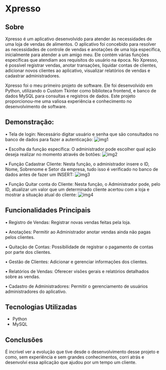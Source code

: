 # Xpresso

## Sobre
Xpresso é um aplicativo desenvolvido para atender às necessidades de uma loja de vendas de alimentos. O aplicativo foi concebido para resolver as necessidades de controle de vendas e anotações de uma loja específica, inicialmente para atender a um amigo meu. Ele contém várias funções específicas que atendiam aos requisitos do usuário na época. No Xpresso, é possível registrar vendas, anotar transações, liquidar contas de clientes, adicionar novos clientes ao aplicativo, visualizar relatórios de vendas e cadastrar administradores.

Xpresso foi o meu primeiro projeto de software. Ele foi desenvolvido em Python, utilizando o Custom Tkinter como biblioteca frontend, e banco de dados MySQL para consultas e registros de dados. Este projeto proporcionou-me uma valiosa experiência e conhecimento no desenvolvimento de software.

## Demonstração:
• Tela de login: Necessário digitar usuário e senha que são consultados no banco de dados para fazer a autenticação:
![img1](https://user-images.githubusercontent.com/122491960/225779117-426bbfcb-1be6-4f10-aaf8-830078ed0f0b.PNG)

• Escolha da função específica: O administrador pode escolher qual ação deseja realizar no momento através de botões:
![img2](https://user-images.githubusercontent.com/122491960/225779128-b138ed25-7236-44d5-99cb-c71e767392fe.PNG)

• Função Cadastrar Cliente: Nesta função, o administrador insere o ID, Nome, Sobrenome e Setor da empresa, tudo isso é verificado no banco de dados antes de fazer um INSERT:
![img3](https://user-images.githubusercontent.com/122491960/225779132-e6e144ae-1ff2-44aa-b096-c3b7f2a740f4.PNG)

• Função Quitar conta do Cliente: Nesta função, o Administrador pode, pelo ID, atualizar um valor que um determinado cliente acertou com a loja e mostrar a situação atual do cliente:
![img4](https://user-images.githubusercontent.com/122491960/225779134-dd3e2ff0-e979-47eb-98d7-26edfd31e81d.PNG)


## Funcionalidades Principais

• Registro de Vendas: Registrar novas vendas feitas pela loja.

• Anotações: Permitir ao Administrador anotar vendas ainda não pagas pelos clientes.

• Quitação de Contas: Possibilidade de registrar o pagamento de contas por parte dos clientes.

• Gestão de Clientes: Adicionar e gerenciar informações dos clientes.

• Relatórios de Vendas: Oferecer visões gerais e relatórios detalhados sobre as vendas.

• Cadastro de Administradores: Permitir o gerenciamento de usuários administradores do aplicativo.


## Tecnologias Utilizadas
- Python
- MySQL

## Conclusões
É incrível ver a evolução que tive desde o desenvolvimento desse projeto e como, sem experiência e sem grandes conhecimentos, corri atrás e desenvolvi essa aplicação que ajudou por um tempo um cliente.
